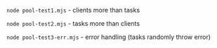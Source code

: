 `node pool-test1.mjs` - clients more than tasks

`node pool-test2.mjs` - tasks more than clients

`node pool-test3-err.mjs` - error handling (tasks randomly throw error)
